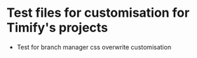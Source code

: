 # Test files for customisation for Timify's projects

- Test for branch manager css overwrite customisation